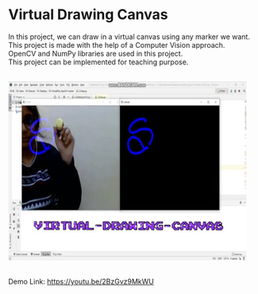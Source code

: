 # Virtual Drawing Canvas
In this project, we can draw in a virtual canvas using any marker we want.<br> This project is made with the help of a Computer Vision approach.<br> OpenCV and NumPy libraries are used in this project.<br> This project can be implemented for teaching purpose.<br><br>

![Demonstration](https://github.com/sharur7/Virtual-Canvas/blob/master/giphy.gif?raw=true)<br><br>


Demo Link: https://youtu.be/2BzGvz9MkWU
